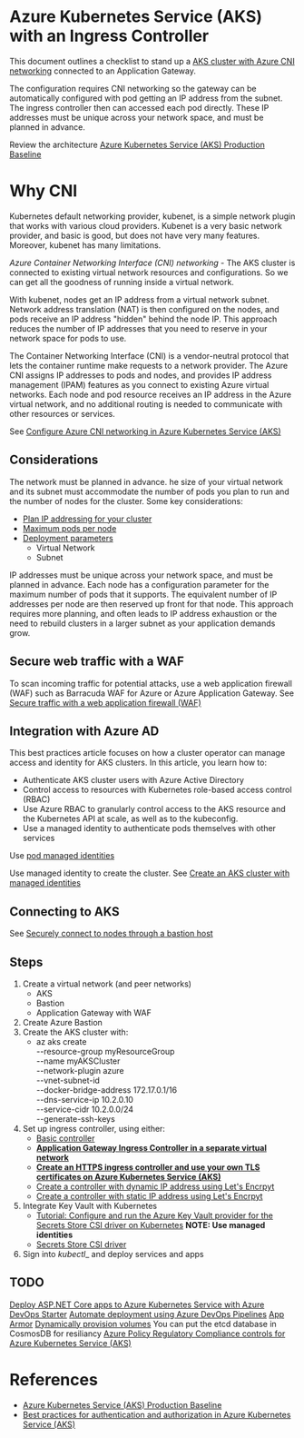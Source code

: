 # Azure Kubernetes Service (AKS) with an Ingress Controller

This document outlines a checklist to stand up a [AKS cluster with Azure CNI networking](https://docs.microsoft.com/en-us/azure/aks/configure-azure-cni) connected to an Application Gateway.

The configuration requires CNI networking so the gateway can be automatically configured with pod getting an IP address from the subnet. The ingress controller then can accessed each pod directly. These IP addresses must be unique across your network space, and must be planned in advance. 

Review the architecture [Azure Kubernetes Service (AKS) Production Baseline](https://docs.microsoft.com/en-us/azure/architecture/reference-architectures/containers/aks/secure-baseline-aks?toc=https%3A%2F%2Fdocs.microsoft.com%2Fen-us%2Fazure%2Faks%2Ftoc.json)

# Why CNI

Kubernetes default networking provider, kubenet, is a simple network plugin that works with various cloud providers. Kubenet is a very basic network provider, and basic is good, but does not have very many features. Moreover, kubenet has many limitations. 

_Azure Container Networking Interface (CNI) networking_ - The AKS cluster is connected to existing virtual network resources and configurations. So we can get all the goodness of running inside a virtual network.

With kubenet, nodes get an IP address from a virtual network subnet. Network address translation (NAT) is then configured on the nodes, and pods receive an IP address "hidden" behind the node IP. This approach reduces the number of IP addresses that you need to reserve in your network space for pods to use.

The Container Networking Interface (CNI) is a vendor-neutral protocol that lets the container runtime make requests to a network provider. The Azure CNI assigns IP addresses to pods and nodes, and provides IP address management (IPAM) features as you connect to existing Azure virtual networks. Each node and pod resource receives an IP address in the Azure virtual network, and no additional routing is needed to communicate with other resources or services.

See [Configure Azure CNI networking in Azure Kubernetes Service (AKS)](https://docs.microsoft.com/en-us/azure/aks/configure-azure-cni)

## Considerations

The network must be planned in advance. he size of your virtual network and its subnet must accommodate the number of pods you plan to run and the number of nodes for the cluster.
 Some key considerations:

- [Plan IP addressing for your cluster](https://docs.microsoft.com/en-us/azure/aks/configure-azure-cni#plan-ip-addressing-for-your-cluster)
- [Maximum pods per node](https://docs.microsoft.com/en-us/azure/aks/configure-azure-cni#maximum-pods-per-node)
- [Deployment parameters](https://docs.microsoft.com/en-us/azure/aks/configure-azure-cni#deployment-parameters)
  - Virtual Network
  - Subnet

IP addresses must be unique across your network space, and must be planned in advance. Each node has a configuration parameter for the maximum number of pods that it supports. The equivalent number of IP addresses per node are then reserved up front for that node. This approach requires more planning, and often leads to IP address exhaustion or the need to rebuild clusters in a larger subnet as your application demands grow.

## Secure web traffic with a WAF

To scan incoming traffic for potential attacks, use a web application firewall (WAF) such as Barracuda WAF for Azure or Azure Application Gateway. See [Secure traffic with a web application firewall (WAF)](https://docs.microsoft.com/en-us/azure/aks/operator-best-practices-network#secure-traffic-with-a-web-application-firewall-waf)

## Integration with Azure AD

This best practices article focuses on how a cluster operator can manage access and identity for AKS clusters. In this article, you learn how to:

- Authenticate AKS cluster users with Azure Active Directory
- Control access to resources with Kubernetes role-based access control (RBAC)
- Use Azure RBAC to granularly control access to the AKS resource and the Kubernetes API at scale, as well as to the kubeconfig.
- Use a managed identity to authenticate pods themselves with other services

Use [pod managed identities](https://docs.microsoft.com/en-us/azure/aks/developer-best-practices-pod-security)

Use managed identity to create the cluster. See [Create an AKS cluster with managed identities](https://docs.microsoft.com/en-us/azure/aks/use-managed-identity#create-an-aks-cluster-with-managed-identities)

## Connecting to AKS

See [Securely connect to nodes through a bastion host](https://docs.microsoft.com/en-us/azure/aks/operator-best-practices-network#securely-connect-to-nodes-through-a-bastion-host)

## Steps

1. Create a virtual network (and peer networks)
    - AKS
    - Bastion
    - Application Gateway with WAF
2. Create Azure Bastion
3. Create the AKS cluster with:
    - az aks create \
    --resource-group myResourceGroup \
    --name myAKSCluster \
    --network-plugin azure \
    --vnet-subnet-id <subnet-id> \
    --docker-bridge-address 172.17.0.1/16 \
    --dns-service-ip 10.2.0.10 \
    --service-cidr 10.2.0.0/24 \
    --generate-ssh-keys
4. Set up ingress controller, using either:
    - [Basic controller](https://docs.microsoft.com/en-us/azure/aks/ingress-basic)
    - **[Application Gateway Ingress Controller in a separate virtual network](https://docs.microsoft.com/en-us/azure/application-gateway/tutorial-ingress-controller-add-on-existing)**
    - **[Create an HTTPS ingress controller and use your own TLS certificates on Azure Kubernetes Service (AKS)](https://docs.microsoft.com/en-us/azure/aks/ingress-own-tls)**
    - [Create a controller with dynamic IP address using Let's Encrpyt](https://docs.microsoft.com/en-us/azure/aks/ingress-tls)
    - [Create a controller with static IP address using Let's Encrpyt](https://docs.microsoft.com/en-us/azure/aks/ingress-static-ip)
5. Integrate Key Vault with Kubernetes
    - [Tutorial: Configure and run the Azure Key Vault provider for the Secrets Store CSI driver on Kubernetes](https://docs.microsoft.com/en-us/azure/key-vault/general/key-vault-integrate-kubernetes) **NOTE: Use managed identities**
    - [Secrets Store CSI driver](https://docs.microsoft.com/en-us/azure/key-vault/general/key-vault-integrate-kubernetes#install-helm-and-the-secrets-store-csi-driver)
6. Sign into _kubectl__ and deploy services and apps


## TODO

[Deploy ASP.NET Core apps to Azure Kubernetes Service with Azure DevOps Starter](https://docs.microsoft.com/en-us/azure/devops-project/azure-devops-project-aks)
[Automate deployment using Azure DevOps Pipelines](https://docs.microsoft.com/en-us/azure/devops/pipelines/ecosystems/kubernetes/aks-template?view=azure-devops)
[App Armor](https://docs.microsoft.com/en-us/azure/aks/operator-best-practices-cluster-security#app-armor)
[Dynamically provision volumes](https://docs.microsoft.com/en-us/azure/aks/operator-best-practices-storage#dynamically-provision-volumes)
You can put the etcd database in CosmosDB for resiliancy
[Azure Policy Regulatory Compliance controls for Azure Kubernetes Service (AKS)](https://docs.microsoft.com/en-us/azure/aks/security-controls-policy)

# References

- [Azure Kubernetes Service (AKS) Production Baseline](https://docs.microsoft.com/en-us/azure/architecture/reference-architectures/containers/aks/secure-baseline-aks)
- [Best practices for authentication and authorization in Azure Kubernetes Service (AKS)](https://docs.microsoft.com/en-us/azure/aks/operator-best-practices-identity)